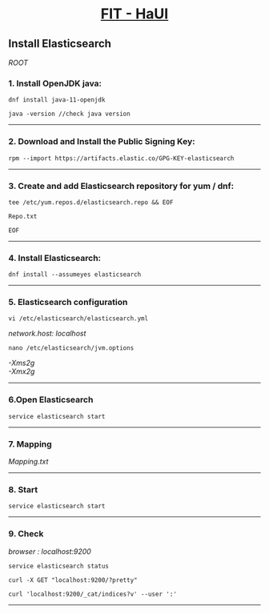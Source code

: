 <h1 style="text-align:center"><a href="https://fit.dhcn.vn">FIT - HaUI</a></h1>
<h2><b>Install Elasticsearch</b></h2>
<p><i>ROOT</i></p>
<h3><b>1. Install OpenJDK java:</b></h3>
<p><code>dnf install java-11-openjdk</code></p>
<p><code>java -version //check java version</code></p>
<hr/>
<h3><b>2. Download and Install the Public Signing Key:</b></h3>
<div>
    <p><code>rpm --import https://artifacts.elastic.co/GPG-KEY-elasticsearch</code></p>
</div>
<hr/>
<h3><b>3. Create and add Elasticsearch repository for yum / dnf:</b></h3>
<div>
    <p><code>tee /etc/yum.repos.d/elasticsearch.repo && EOF</code></p>
    <p><code>Repo.txt</code></p>
    <p><code>EOF</code></p>
</div>
<hr/>
<h3><b>4. Install Elasticsearch:</b></h3>
<div>
    <p><code>dnf install --assumeyes elasticsearch</code></p>
</div>
<hr/>
<h3><b>5. Elasticsearch configuration</b></h3>
<div>
    <p><code>vi /etc/elasticsearch/elasticsearch.yml</code></p>
    <p><i>network.host: localhost</i></p>
</div>
<div>
    <p><code>nano /etc/elasticsearch/jvm.options</code></p>
    <p><i>-Xms2g<br/>
        -Xmx2g</i></p>
</div>
<hr/>
<h3><b>6.Open Elasticsearch</b></h3>
<div>
    <p><code>service elasticsearch start</code></p>
</div>
<hr/>
<h3><b>7. Mapping</b></h3>
<div>
    <p><i>Mapping.txt</i></p>
</div>
<hr/>
<h3><b>8. Start</b></h3>
<div>
    <p><code>service elasticsearch start</code></p>
</div>
<hr/>
<h3><b>9. Check</b></h3>
<div>
    <p><i>browser : localhost:9200</i></p>
    <p><code>service elasticsearch status</code></p>
    <p><code>curl -X GET "localhost:9200/?pretty"</code></p>
    <p><code>curl 'localhost:9200/_cat/indices?v' --user ':'</code></p>
</div>
<hr/>